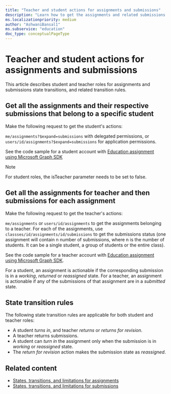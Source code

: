 ```yaml
---
title: "Teacher and student actions for assignments and submissions"
description: "Learn how to get the assignments and related submissions for Teachers and Students with state transition rules."
ms.localizationpriority: medium
author: "AshwaniBansal1"
ms.subservice: "education"
doc_type: conceptualPageType
---
```


# Teacher and student actions for assignments and submissions

This article describes student and teacher roles for assignments and submissions state transitions, and related transition rules.

## Get all the assignments and their respective submissions that belong to a specific student

Make the following request to get the student's actions:

`me/assignments?$expand=submissions` with delegated permissions, or `users/id/assignments?$expand=submissions` for application permissions.

See the code sample for a student account with [Education assignment using Microsoft Graph SDK](https://github.com/microsoft/edu-assignments-graph-sdk/blob/main/samples/csharp/MicrosoftEduGraphSamples/Workflows/AssignmentWorkflow.cs#L62)

> [!NOTE]
> For student roles, the isTeacher parameter needs to be set to false.

## Get all the assignments for teacher and then submissions for each assignment

Make the following request to get the teacher's actions:

`me/assignments` or `users/id/assignments` to get the assignments belonging to a teacher.
For each of the assignments, use `classses/id/assignments/id/submissions` to get the submissions status (one assignment will contain n number of submissions, where n is the number of students. It can be a single student, a group of students or the entire class).

See the code sample for a teacher account with [Education assignment using Microsoft Graph SDK](https://github.com/microsoft/edu-assignments-graph-sdk/blob/main/samples/csharp/MicrosoftEduGraphSamples/Workflows/AssignmentWorkflow.cs#L62).

For a student, an assignment is actionable if the corresponding submission is in a *working*, *returned* or *reassigned* state. For a teacher, an assignment is actionable if any of the submissions of that assignment are in a *submitted* state.

## State transition rules

The following state transition rules are applicable for both student and teacher roles: 

* A student *turns in*, and teacher *returns* or *returns for revision*.
* A teacher returns submissions.
* A student can *turn in* the assignment only when the submission is in *working* or *reassigned* state.
* The *return for revision* action makes the submission state as *reassigned*.

## Related content

- [States, transitions, and limitations for assignments](./assignments-states-transition.md)
- [States, transitions, and limitations for submissions](./submissions-states-transition.md)

